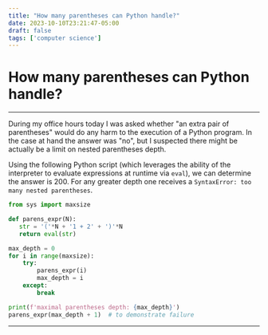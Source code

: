 ```yaml
---
title: "How many parentheses can Python handle?"
date: 2023-10-10T23:21:47-05:00
draft: false
tags: ['computer science']
---
```



# How many parentheses can Python handle?

---
 
During my office hours today I was asked whether "an extra pair of parentheses" would do any harm to the execution of a Python program.
In the case at hand the answer was "no", but I suspected there might be actually be a limit on nested parentheses depth.

Using the following Python script (which leverages the ability of the interpreter to evaluate expressions at runtime via `eval`), we can determine the answer is <span class='themecolor'>200</span>.
For any greater depth one receives a `SyntaxError: too many nested parentheses`.

```python
from sys import maxsize

def parens_expr(N):
   str = '('*N + '1 + 2' + ')'*N 
   return eval(str)

max_depth = 0
for i in range(maxsize):
    try:
        parens_expr(i)
        max_depth = i
    except:
        break

print(f'maximal parentheses depth: {max_depth}')
parens_expr(max_depth + 1)  # to demonstrate failure
```

---


